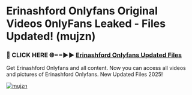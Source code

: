 # Erinashford Onlyfans Original Videos 0nlyFans Leaked - Files Updated! (mujzn)

<h3>🔴 CLICK HERE 🌐==►► <a href="https://tinyurl.com/ehrbuxhb" rel="nofollow">Erinashford Onlyfans Updated Files</a></h3>

Get Erinashford Onlyfans and all content. Now you can access all videos and pictures of Erinashford Onlyfans. New Updated Files 2025!

[![mujzn](https://i.imgur.com/lVYEuWS.gif)](https://tinyurl.com/ehrbuxhb)
